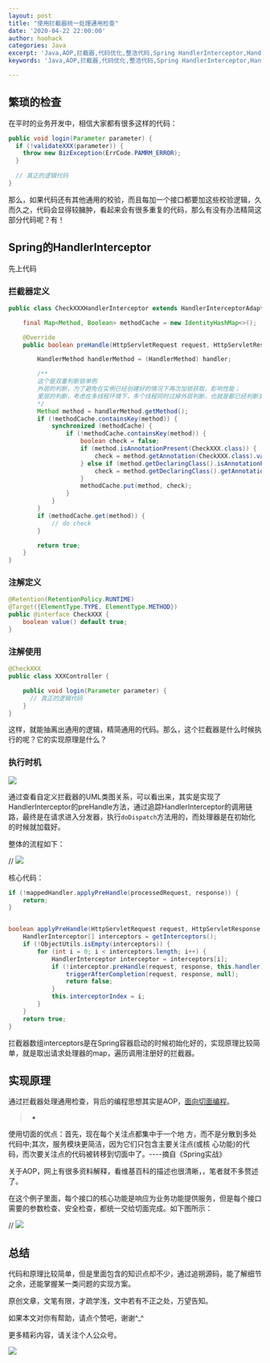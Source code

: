 ```yaml
---
layout: post
title: "使用拦截器统一处理通用检查"
date: '2020-04-22 22:00:00'
author: hoohack
categories: Java
excerpt: 'Java,AOP,拦截器,代码优化,整洁代码,Spring HandlerInterceptor,HandlerInterceptor,统一处理'
keywords: 'Java,AOP,拦截器,代码优化,整洁代码,Spring HandlerInterceptor,HandlerInterceptor,统一处理'

---
```


## 繁琐的检查

在平时的业务开发中，相信大家都有很多这样的代码：

```java
public void login(Parameter parameter) {
  if (!validateXXX(parameter)) {
    throw new BizException(ErrCode.PAMRM_ERROR);
  }
  
  // 真正的逻辑代码
}
```



那么，如果代码还有其他通用的校验，而且每加一个接口都要加这些校验逻辑，久而久之，代码会显得较臃肿，看起来会有很多重复的代码，那么有没有办法精简这部分代码呢？有！



## Spring的HandlerInterceptor

先上代码

### 拦截器定义

```java
public class CheckXXXHandlerInterceptor extends HandlerInterceptorAdapter {

    final Map<Method, Boolean> methodCache = new IdentityHashMap<>();

    @Override
    public boolean preHandle(HttpServletRequest request, HttpServletResponse response, Object handler) throws Exception {

        HandlerMethod handlerMethod = (HandlerMethod) handler;

        /**
        这个是双重判断锁单例
        外层的判断，为了避免在实例已经创建好的情况下再次加锁获取，影响性能；
        里层的判断，考虑在多线程环境下，多个线程同时过掉外层判断，也就是都已经判断变量为空，如果不加一重判断，还是有可能重复创建。
        */
        Method method = handlerMethod.getMethod();
        if (!methodCache.containsKey(method)) {
            synchronized (methodCache) {
                if (!methodCache.containsKey(method)) {
                    boolean check = false;
                    if (method.isAnnotationPresent(CheckXXX.class)) {
                        check = method.getAnnotation(CheckXXX.class).value();
                    } else if (method.getDeclaringClass().isAnnotationPresent(CheckXXX.class)) {
                        check = method.getDeclaringClass().getAnnotation(CheckXXX.class).value();
                    }
                    methodCache.put(method, check);
                }
            }
        }
        if (methodCache.get(method)) {
            // do check
        }

        return true;
    }
}
```


### 注解定义
```java
@Retention(RetentionPolicy.RUNTIME)
@Target({ElementType.TYPE, ElementType.METHOD})
public @interface CheckXXX {
    boolean value() default true;
}
```

### 注解使用
```java
@CheckXXX
public class XXXController {

    public void login(Parameter parameter) {
      // 真正的逻辑代码
    }
}
```

这样，就能抽离出通用的逻辑，精简通用的代码。那么，这个拦截器是什么时候执行的呢？它的实现原理是什么？

### 执行时机

![](https://www.hoohack.me/assets/images/2020/04/Interceptor_UML.png)

通过查看自定义拦截器的UML类图关系，可以看出来，其实是实现了HandlerInterceptor的preHandle方法，通过追踪HandlerInterceptor的调用链路，最终是在请求进入分发器，执行`doDispatch`方法用的，而处理器是在初始化的时候就加载好。

整体的流程如下：

// ![](https://www.hoohack.me/assets/images/2020/04/Interceptor_Procedure.png)

核心代码：

```java
if (!mappedHandler.applyPreHandle(processedRequest, response)) {
    return;
}


boolean applyPreHandle(HttpServletRequest request, HttpServletResponse response) throws Exception {
    HandlerInterceptor[] interceptors = getInterceptors();
    if (!ObjectUtils.isEmpty(interceptors)) {
        for (int i = 0; i < interceptors.length; i++) {
            HandlerInterceptor interceptor = interceptors[i];
            if (!interceptor.preHandle(request, response, this.handler)) {
                triggerAfterCompletion(request, response, null);
                return false;
            }
            this.interceptorIndex = i;
        }
    }
    return true;
}
```



拦截器数组interceptors是在Spring容器启动的时候初始化好的，实现原理比较简单，就是取出请求处理器的map，遍历调用注册好的拦截器。

## 实现原理

通过拦截器处理通用检查，背后的编程思想其实是AOP，[面向切面编程](https://zh.wikipedia.org/zh-cn/%E9%9D%A2%E5%90%91%E5%88%87%E9%9D%A2%E7%9A%84%E7%A8%8B%E5%BA%8F%E8%AE%BE%E8%AE%A1)。

> * 
使用切面的优点：首先，现在每个关注点都集中于一个地 方，而不是分散到多处代码中;其次，服务模块更简洁，因为它们只包含主要关注点(或核 心功能)的代码，而次要关注点的代码被转移到切面中了。----摘自《Spring实战》

关于AOP，网上有很多资料解释，看维基百科的描述也很清晰，，笔者就不多赘述了。

在这个例子里面，每个接口的核心功能是响应为业务功能提供服务，但是每个接口需要的参数检查、安全检查，都统一交给切面完成。如下图所示：

// ![](https://www.hoohack.me/assets/images/2020/04/Interceptor_AOP.png)


## 总结
代码和原理比较简单，但是里面包含的知识点却不少，通过追朔源码，能了解细节之余，还能掌握某一类问题的实现方案。

原创文章，文笔有限，才疏学浅，文中若有不正之处，万望告知。

如果本文对你有帮助，请点个赞吧，谢谢^_^

更多精彩内容，请关注个人公众号。

![](https://www.hoohack.me/assets/images/qrcode.jpg)